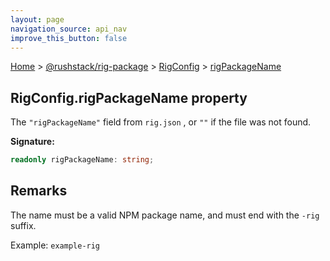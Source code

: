 ```yaml
---
layout: page
navigation_source: api_nav
improve_this_button: false
---
```



[Home](./index.md) &gt; [@rushstack/rig-package](./rig-package.md) &gt; [RigConfig](./rig-package.rigconfig.md) &gt; [rigPackageName](./rig-package.rigconfig.rigpackagename.md)

## RigConfig.rigPackageName property

The `"rigPackageName"` field from `rig.json` , or `""` if the file was not found.

<b>Signature:</b>

```typescript
readonly rigPackageName: string;
```

## Remarks

The name must be a valid NPM package name, and must end with the `-rig` suffix.

Example: `example-rig`
